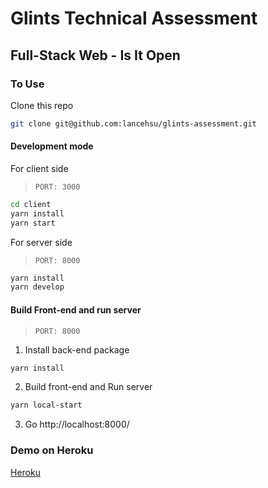 # Glints Technical Assessment

## Full-Stack Web - Is It Open

### To Use

Clone this repo

```zsh
git clone git@github.com:lancehsu/glints-assessment.git
```

#### Development mode

For client side

> `PORT: 3000`

```zsh
cd client
yarn install
yarn start
```

For server side

> `PORT: 8000`

```zsh
yarn install
yarn develop
```

#### Build Front-end and run server

> `PORT: 8000`

1. Install back-end package

```zsh
yarn install
```

2. Build front-end and Run server

```zsh
yarn local-start
```

3. Go http://localhost:8000/

### Demo on Heroku

[Heroku](https://glints-full-web-is-it-open.herokuapp.com/)
